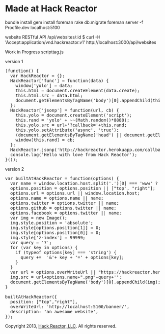 # Made at Hack Reactor

bundle install
gem install foreman
rake db:migrate
foreman server -f Procfile.dev
localhost:5100

website RESTful API
/api/websites/:id
$ curl -H 'Accept:application/vnd.hackreactor.v1' http://localhost:3000/api/websites

Work in Progress scripttag.js

version 1
<pre>
(function() {
  var HackReactor = {};
  HackReactor['func'] = function(data) {
    window['yolo'] = data;
    this.html = document.createElement(data.create);
    this.html.src = data.html;
    document.getElementsByTagName('body')[0].appendChild(this.html);
  };
  HackReactor['jsonp'] = function(url, cb) {
    this.yolo = document.createElement('script');
    this.rand = 'yolo' + ~~(Math.random()*8888);
    this.yolo.src = url+'?callback='+this.rand;
    this.yolo.setAttribute('async', 'true');
    (document.getElementsByTagName('head') || document.getElementsByTagName('body'))[0].appendChild(this.yolo);
    window[this.rand] = cb;
  };
  HackReactor.jsonp('http://hackreactor.herokuapp.com/callback', HackReactor.func);
  console.log('Hello with love from Hack Reactor');
}());
</pre>
version 2
<pre>
var builtAtHackReactor = function(options) {
  var name = window.location.host.split('.')[0] === 'www' ? window.location.host.split('.')[1] : window.location.host.split('.')[0]
  options.position = options.position || ["top", "right"];
  options.url = options.url || window.location.host;
  options.name = options.name || name;
  options.twitter = options.twitter || name;
  options.github = options.twitter || name;
  options.facebook = options.twitter || name;
  var img = new Image();
  img.style.position = 'absolute';
  img.style[options.position[1]] = 0;
  img.style[options.position[0]] = 0;
  img.style['z-index'] = 99999;
  var query = '?';
  for (var key in options) {
    if (typeof options[key] === 'string') {
      query +=  '&'+ key + '=' + options[key];
    }
  }
  var url = options.overWriteUrl || "https://hackreactor.herokuapp.com/banner";
  img.src = url+options.name+".png"+query+'';
  document.getElementsByTagName('body')[0].appendChild(img);
}

builtAtHackReactor({
  position: ["top","right"],
  overWriteUrl: 'http://localhost:5100/banner/',
  description: 'an awesome website',
});
</pre>





Copyright 2013, [Hack Reactor, LLC](http://hackreactor.com). All rights reserved.

